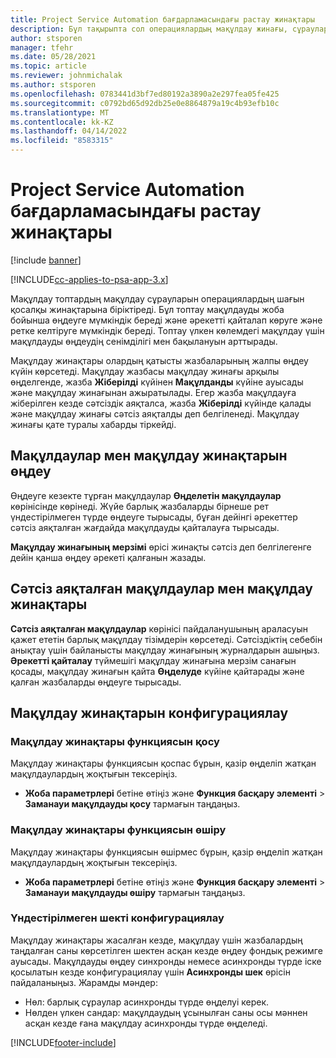```yaml
---
title: Project Service Automation бағдарламасындағы растау жинақтары
description: Бұл тақырыпта сол операциялардың мақұлдау жинағы, сұраулар және қосалқы жинақтар туралы ақпарат берілген.
author: stsporen
manager: tfehr
ms.date: 05/28/2021
ms.topic: article
ms.reviewer: johnmichalak
ms.author: stsporen
ms.openlocfilehash: 0783441d3bf7ed80192a3890a2e297fea05fe425
ms.sourcegitcommit: c0792bd65d92db25e0e8864879a19c4b93efb10c
ms.translationtype: MT
ms.contentlocale: kk-KZ
ms.lasthandoff: 04/14/2022
ms.locfileid: "8583315"
---
```

# <a name="approval-sets-in-project-service-automation"></a>Project Service Automation бағдарламасындағы растау жинақтары

[!include [banner](../includes/psa-now-project-operations.md)]

[!INCLUDE[cc-applies-to-psa-app-3.x](../includes/cc-applies-to-psa-app-3x.md)]

Мақұлдау топтардың мақұлдау сұрауларын операциялардың шағын қосалқы жинақтарына біріктіреді. Бұл топтау мақұлдауды жоба бойынша өңдеуге мүмкіндік береді және әрекетті қайталап көруге және ретке келтіруге мүмкіндік береді. Топтау үлкен көлемдегі мақұлдау үшін мақұлдауды өңдеудің сенімділігі мен бақылануын арттырады.

Мақұлдау жинақтары олардың қатысты жазбаларының жалпы өңдеу күйін көрсетеді. Мақұлдау жазбасы мақұлдау жинағы арқылы өңделгенде, жазба **Жіберілді** күйінен **Мақұлданды** күйіне ауысады және мақұлдау жинағынан ажыратылады. Егер жазба мақұлдауға жіберілген кезде сәтсіздік аяқталса, жазба **Жіберілді** күйінде қалады және мақұлдау жинағы сәтсіз аяқталды деп белгіленеді. Мақұлдау жинағы қате туралы хабарды тіркейді.

## <a name="processing-approvals-and-approval-sets"></a>Мақұлдаулар мен мақұлдау жинақтарын өңдеу
Өңдеуге кезекте тұрған мақұлдаулар **Өңделетін мақұлдаулар** көрінісінде көрінеді. Жүйе барлық жазбаларды бірнеше рет үндестірілмеген түрде өңдеуге тырысады, бұған дейінгі әрекеттер сәтсіз аяқталған жағдайда мақұлдауды қайталауға тырысады.

**Мақұлдау жинағының мерзімі** өрісі жинақты сәтсіз деп белгілегенге дейін қанша өңдеу әрекеті қалғанын жазады.

## <a name="failed-approvals-and-approval-sets"></a>Сәтсіз аяқталған мақұлдаулар мен мақұлдау жинақтары
**Сәтсіз аяқталған мақұлдаулар** көрінісі пайдаланушының араласуын қажет ететін барлық мақұлдау тізімдерін көрсетеді. Сәтсіздіктің себебін анықтау үшін байланысты мақұлдау жинағының журналдарын ашыңыз.
**Әрекетті қайталау** түймешігі мақұлдау жинағына мерзім санағын қосады, мақұлдау жинағын қайта **Өңделуде** күйіне қайтарады және қалған жазбаларды өңдеуге тырысады.

## <a name="configure-approval-sets"></a>Мақұлдау жинақтарын конфигурациялау

###  <a name="enable-the-approval-sets-feature"></a>Мақұлдау жинақтары функциясын қосу
Мақұлдау жинақтары функциясын қоспас бұрын, қазір өңделіп жатқан мақұлдаулардың жоқтығын тексеріңіз.

- **Жоба параметрлері** бетіне өтіңіз және **Функция басқару элементі** > **Заманауи мақұлдауды қосу** тармағын таңдаңыз.

### <a name="turn-off-the-approval-sets-feature"></a>Мақұлдау жинақтары функциясын өшіру
Мақұлдау жинақтары функциясын өшірмес бұрын, қазір өңделіп жатқан мақұлдаулардың жоқтығын тексеріңіз.

- **Жоба параметрлері** бетіне өтіңіз және **Функция басқару элементі** > **Заманауи мақұлдауды өшіру** тармағын таңдаңыз.

### <a name="configuring-the-asynchronous-threshold"></a>Үндестірілмеген шекті конфигурациялау 
Мақұлдау жинақтары жасалған кезде, мақұлдау үшін жазбалардың таңдалған саны көрсетілген шектен асқан кезде өңдеу фондық режимге ауысады. Мақұлдауды өңдеу синхронды немесе асинхронды түрде іске қосылатын кезде конфигурациялау үшін **Асинхронды шек** өрісін пайдаланыңыз.
Жарамды мәндер:

  - Нөл: барлық сұраулар асинхронды түрде өңделуі керек. 
  - Нөлден үлкен сандар: мақұлдаудың ұсынылған саны осы мәннен асқан кезде ғана мақұлдау асинхронды түрде өңделеді.

[!INCLUDE[footer-include](../includes/footer-banner.md)]
